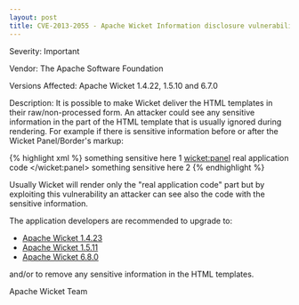 ```yaml
---
layout: post
title: CVE-2013-2055 - Apache Wicket Information disclosure vulnerability
---
```


Severity: Important

Vendor:
The Apache Software Foundation

Versions Affected:
Apache Wicket 1.4.22, 1.5.10 and 6.7.0

Description:
It is possible to make Wicket deliver the HTML templates in their raw/non-processed form.
An attacker could see any sensitive information in the part of the HTML template that is usually ignored during rendering.
For example if there is sensitive information before or after the Wicket Panel/Border's markup:

{% highlight xml %}
something sensitive here 1
<wicket:panel>
   real application code
</wicket:panel>
something sensitive here 2
{% endhighlight %}

Usually Wicket will render only the "real application code" part but by exploiting this vulnerability an attacker can see also the code with the sensitive information.

The application developers are recommended to upgrade to: 
- [Apache Wicket 1.4.23](/2014/02/06/wicket-1.4.23-released.html)
- [Apache Wicket 1.5.11](/2014/02/06/wicket-1.5.11-released.html)
- [Apache Wicket 6.8.0](/2013/05/17/wicket-6.8.0-released.html)

and/or to remove any sensitive information in the HTML templates.

Apache Wicket Team